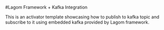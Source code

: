 #Lagom Framework + Kafka Integration

 This is an activator template showcasing how to publish to kafka topic and subscribe to it using embedded kafka provided by Lagom framework.